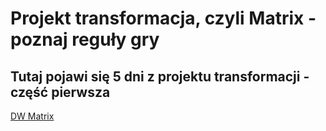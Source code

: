 # Projekt transformacja, czyli Matrix - poznaj reguły gry

## Tutaj pojawi się 5 dni z projektu transformacji - część pierwsza

[DW Matrix](https://dataworkshop.eu/matrix)


